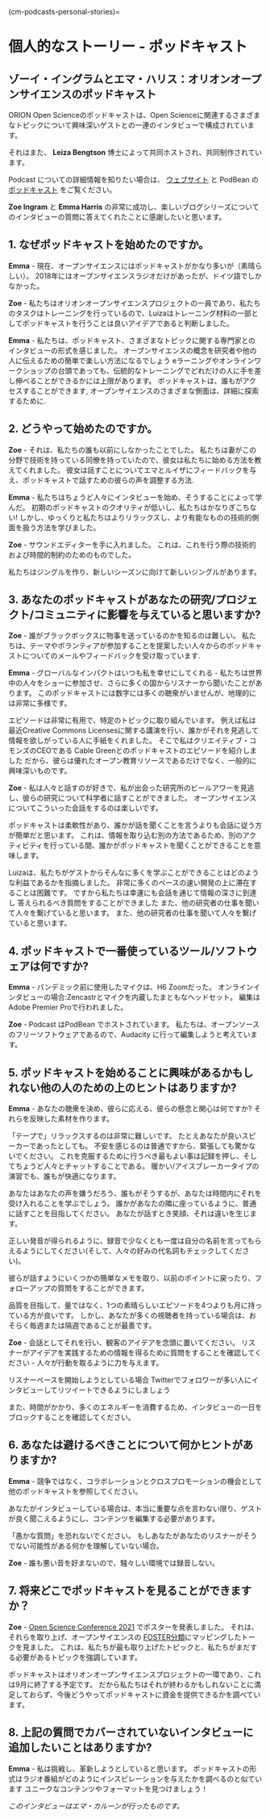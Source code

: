 (cm-podcasts-personal-stories)=
# 個人的なストーリー - ポッドキャスト

## ゾーイ・イングラムとエマ・ハリス：オリオンオープンサイエンスのポッドキャスト

ORION Open Scienceのポッドキャストは、Open Scienceに関連するさまざまなトピックについて興味深いゲストとの一連のインタビューで構成されています。

それはまた、 **Leiza Bengtson** 博士によって共同ホストされ、共同制作されています。

Podcast についての詳細情報を知りたい場合は、 [ウェブサイト](https://www.orion-openscience.eu/publications/training-materials/201902/podcasts) と PodBean の [ポッドキャスト](https://orionopenscience.podbean.com/) をご覧ください。

**Zoe Ingram** と **Emma Harris** の非常に成功し、楽しいブログシリーズについてのインタビューの質問に答えてくれたことに感謝したいと思います。

## 1. なぜポッドキャストを始めたのですか。

**Emma** - 現在、オープンサイエンスにはポッドキャストがかなり多いが（素晴らしい）。 2018年にはオープンサイエンスラジオだけがあったが、ドイツ語でしかなかった。

**Zoe** - 私たちはオリオンオープンサイエンスプロジェクトの一員であり、私たちのタスクはトレーニングを行っているので、Luizaはトレーニング材料の一部としてポッドキャストを行うことは良いアイデアであると判断しました。

**Emma** - 私たちは、ポッドキャスト、さまざまなトピックに関する専門家とのインタビューの形式を感じました。 オープンサイエンスの概念を研究者や他の人に伝えるための簡単で楽しい方法になるでしょう eラーニングやオンラインワークショップの台頭であっても、伝統的なトレーニングでどれだけの人に手を差し伸べることができるかには上限があります。 ポッドキャストは、誰もがアクセスすることができます, オープンサイエンスのさまざまな側面は、詳細に探索するために.

## 2. どうやって始めたのですか。

**Zoe** - それは、私たちの誰も以前にしなかったことでした。 私たちは妻がこの分野で技術を持っている同僚を持っていたので、彼女は私たちに始める方法を教えてくれました。 彼女は話すことについてエマとルイザにフィードバックを与え、ポッドキャストで話すための彼らの声を調整する方法.

**Emma** - 私たちはちょうど人々にインタビューを始め、そうすることによって学んだ。 初期のポッドキャストのクオリティが低いし、私たちはかなりぎこちない! しかし、ゆっくりと私たちはよりリラックスし、より有能なものの技術的側面を扱う方法を学びました。

**Zoe** - サウンドエディターを手に入れました。 これは、これを行う際の技術的および時間的制約のためのものでした。

私たちはジングルを作り、新しいシーズンに向けて新しいジングルがあります。

## 3. あなたのポッドキャストがあなたの研究/プロジェクト/コミュニティに影響を与えていると思いますか?

**Zoe** - 誰がブラックボックスに物事を送っているのかを知るのは難しい。 私たちは、テーマやボランティアが参加することを提案したい人々からのポッドキャストについてのメールやフィードバックを受け取っています.

**Emma** - グローバルなインパクトはいつも私を幸せにしてくれる - 私たちは世界中の人々をショーに参加させ、さらに多くの国からリスナーから聞いたことがあります。 このポッドキャストには数字には多くの聴衆がいませんが、地理的には非常に多様です。

エピソードは非常に有用で、特定のトピックに取り組んでいます。 例えば私は最近Creative Commons Licensesに関する講演を行い、誰かがそれを見逃して情報を欲しがっている人に手紙をくれました。 そこで私はクリエイティブ・コモンズのCEOである Cable Greenとのポッドキャストのエピソードを紹介しました だから、彼らは優れたオープン教育リソースであるだけでなく、一般的に興味深いものです。

**Zoe** - 私は人々と話すのが好きで、私が出会った研究所のビールアワーを見逃し、彼らの研究について科学者に話すことができました。 オープンサイエンスについてこういった会話をするのは楽しいです。

ポッドキャストは柔軟性があり、誰かが話を聞くことを言うよりも会話に従う方が簡単だと思います。 これは、情報を取り込む別の方法であるため、別のアクティビティを行っている間、誰かがポッドキャストを聞くことができることを意味します。

Luizaは、私たちがゲストからそんなに多くを学ぶことができることはどのような利益であるかを指摘しました。 非常に多くのペースの速い開発の上に滞在することは困難です。 ですから私たちは幸運にも会話を通じて情報の深さに到達し 答えられるべき質問をすることができました また、他の研究者の仕事を聞いて人々を繋げていると思います。 また、他の研究者の仕事を聞いて人々を繋げていると思います。

## 4. ポッドキャストで一番使っているツール/ソフトウェアは何ですか?

**Emma** - パンデミック前に使用したマイクは、H6 Zoomだった。 オンラインインタビューの場合:Zencastrとマイクを内蔵したまともなヘッドセット。 編集はAdobe Premier Proで行われました。

**Zoe** - Podcast はPodBean でホストされています。 私たちは、オープンソースのフリーソフトウェアであるので、Audacity に行って編集しようと考えています。

## 5. ポッドキャストを始めることに興味があるかもしれない他の人のための上のヒントはありますか?

**Emma** - あなたの聴衆を決め、彼らに応える、彼らの懸念と関心は何ですか? それらを反映した素材を作ります。

「テープで」リラックスするのは非常に難しいです。 たとえあなたが良いスピーカーであったとしても。 不安を感じるのは普通ですから、緊張しても驚かないでください。 これを克服するために行うべき最もよい事は記録を押し、そしてちょうど人々とチャットすることである。 暖かい/アイスブレーカータイプの演習でも、誰もが快適になります。

あなたはあなたの声を嫌うだろう、誰もがそうするが、あなたは時間内にそれを受け入れることを学ぶでしょう。 誰かがあなたの隣に座っているように、普通に話すことを目指してください。 あなたが話すとき笑顔、それは違いを生じます。

正しい発音が得られるように、録音で少なくとも一度は自分の名前を言ってもらえるようにしてください(そして、人々の好みの代名詞もチェックしてください)。

彼らが話すようにいくつかの簡単なメモを取り、以前のポイントに戻ったり、フォローアップの質問をすることができます。

品質を目指して、量ではなく、1つの素晴らしいエピソードを4つよりも月に持っている方が良いです。 しかし、あなたが多くの視聴者を持っている場合は、おそらく毎週または隔週であることが最善です。

**Zoe** - 会話としてそれを行い、観客のアイデアを念頭に置いてください。 リスナーがアイデアを実践するための情報を得るために質問をすることを確認してください - 人々が行動を取るように力を与えます。

リスナーベースを開始しようとしている場合 Twitterでフォロワーが多い人にインタビューしてリツイートできるようにしましょう

また、時間がかかり、多くのエネルギーを消費するため、インタビューの一日をブロックすることを確認してください。

## 6. あなたは避けるべきことについて何かヒントがありますか?

**Emma** - 競争ではなく、コラボレーションとクロスプロモーションの機会として他のポッドキャストを参照してください。

あなたがインタビューしている場合は、本当に重要な点を言わない限り、ゲストが良く聞こえるようにし、コンテンツを編集する必要があります。

「愚かな質問」を恐れないでください。 もしあなたがあなたのリスナーがそうでない可能性がある何かを理解していない場合。

**Zoe** - 誰も悪い音を好まないので、騒々しい環境では録音しない。

## 7. 将来どこでポッドキャストを見ることができますか？

**Zoe** - [Open Science Conference 2021](https://www.open-science-conference.eu/) でポスターを発表しました。 それは、それらを取り上げ、オープンサイエンスの [FOSTER分類](https://www.fosteropenscience.eu/resources)にマッピングしたトークを見ました。 これは、私たちが最も取り上げたトピックと、私たちがまだする必要があるトピックを強調しています。

ポッドキャストはオリオンオープンサイエンスプロジェクトの一環であり、これは9月に終了する予定です。 だから私たちはそれが終わるかもしれないことに満足しておらず、今後どうやってポッドキャストに資金を提供できるかを調べています。

## 8. 上記の質問でカバーされていないインタビューに追加したいことはありますか?

**Emma** - 私は挑戦し、革新しようとしていると思います。 ポッドキャストの形式はラジオ番組がどのようにインスピレーションを与えたかを調べるのと似ています ユニークなコンテンツやフォーマットを見つけましょう！

*このインタビューはエマ・カルーンが行ったものです。*
